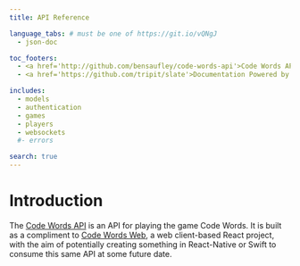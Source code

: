 ```yaml
---
title: API Reference

language_tabs: # must be one of https://git.io/vQNgJ
  - json-doc

toc_footers:
  - <a href='http://github.com/bensaufley/code-words-api'>Code Words API</a> by <a href='http://github.com/bensaufley'>Ben Saufley</a>
  - <a href='https://github.com/tripit/slate'>Documentation Powered by Slate</a>

includes:
  - models
  - authentication
  - games
  - players
  - websockets
  #- errors

search: true
---
```


# Introduction

The [Code Words API](https://github.com/bensaufley/code-words-api) is an API for playing the game Code Words. It is built as a compliment to [Code Words Web](https://github.com/bensaufley/code-words-api), a web client-based React project, with the aim of potentially creating something in React-Native or Swift to consume this same API at some future date.
